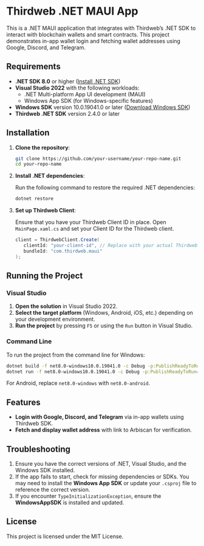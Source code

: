 # Thirdweb .NET MAUI App

This is a .NET MAUI application that integrates with Thirdweb’s .NET SDK to interact with blockchain wallets and smart contracts. This project demonstrates in-app wallet login and fetching wallet addresses using Google, Discord, and Telegram.

## Requirements

- **.NET SDK 8.0** or higher ([Install .NET SDK](https://dotnet.microsoft.com/download))
- **Visual Studio 2022** with the following workloads:
  - .NET Multi-platform App UI development (MAUI)
  - Windows App SDK (for Windows-specific features)
- **Windows SDK** version 10.0.19041.0 or later ([Download Windows SDK](https://developer.microsoft.com/en-us/windows/downloads/windows-10-sdk))
- **Thirdweb .NET SDK** version 2.4.0 or later

## Installation

1. **Clone the repository**:

   ```bash
   git clone https://github.com/your-username/your-repo-name.git
   cd your-repo-name
   ```

2. **Install .NET dependencies**:

   Run the following command to restore the required .NET dependencies:

   ```bash
   dotnet restore
   ```

3. **Set up Thirdweb Client**:

   Ensure that you have your Thirdweb Client ID in place. Open `MainPage.xaml.cs` and set your Client ID for the Thirdweb client.

   ```csharp
   client = ThirdwebClient.Create(
      clientId: "your-client-id", // Replace with your actual Thirdweb client ID
      bundleId: "com.thirdweb.maui"
   );
   ```

## Running the Project

### Visual Studio

1. **Open the solution** in Visual Studio 2022.
2. **Select the target platform** (Windows, Android, iOS, etc.) depending on your development environment.
3. **Run the project** by pressing `F5` or using the `Run` button in Visual Studio.

### Command Line

To run the project from the command line for Windows:

```bash
dotnet build -f net8.0-windows10.0.19041.0 -c Debug -p:PublishReadyToRun=true -p:WindowsPackageType=None
dotnet run -f net8.0-windows10.0.19041.0 -c Debug -p:PublishReadyToRun=true -p:WindowsPackageType=None
```

For Android, replace `net8.0-windows` with `net8.0-android`.

## Features

- **Login with Google, Discord, and Telegram** via in-app wallets using Thirdweb SDK.
- **Fetch and display wallet address** with link to Arbiscan for verification.

## Troubleshooting

1. Ensure you have the correct versions of .NET, Visual Studio, and the Windows SDK installed.
2. If the app fails to start, check for missing dependencies or SDKs. You may need to install the **Windows App SDK** or update your `.csproj` file to reference the correct version.
3. If you encounter `TypeInitializationException`, ensure the **WindowsAppSDK** is installed and updated.

## License

This project is licensed under the MIT License.
